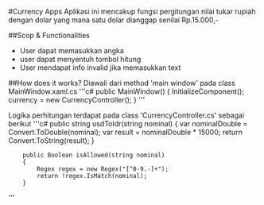 #Currency Apps
Aplikasi ini mencakup fungsi pergitungan nilai tukar rupiah dengan dolar
yang mana satu dolar dianggap senilai Rp.15.000,-

##Scop & Functionalities
- User dapat memasukkan angka
- user dapat menyentuh tombol hitung
- User mendapat info invalid jika memasukkan text

##How does it works?
Diawali dari method 'main window' pada class MainWindow.xaml.cs 
'''c#
 public MainWindow()
        {
            InitializeComponent();
            currency = new CurrencyController();
        }
'''

Logika perhitungan terdapat pada class 'CurrencyController.cs' sebagai berikut
'''c#
public string usdToIdr(string nominal)
        {
            var nominalDouble = Convert.ToDouble(nominal);
            var result = nominalDouble * 15000;
            return Convert.ToString(result);
        }

        public Boolean isAllowed(string nominal)
        {
            Regex regex = new Regex("[^0-9.-]+");
            return !regex.IsMatch(nominal);
        }
'''
